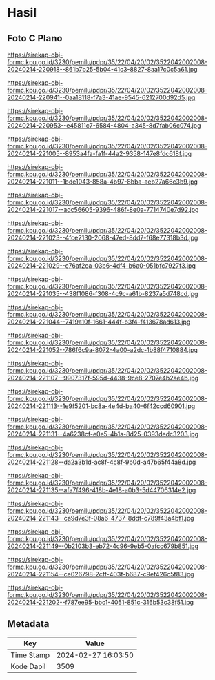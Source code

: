 # Hasil

## Foto C Plano

https://sirekap-obj-formc.kpu.go.id/3230/pemilu/pdpr/35/22/04/20/02/3522042002008-20240214-220918--861b7b25-5b04-41c3-8827-8aa17c0c5a61.jpg

https://sirekap-obj-formc.kpu.go.id/3230/pemilu/pdpr/35/22/04/20/02/3522042002008-20240214-220941--0aa18118-f7a3-41ae-9545-6212700d92d5.jpg

https://sirekap-obj-formc.kpu.go.id/3230/pemilu/pdpr/35/22/04/20/02/3522042002008-20240214-220953--e45811c7-6584-4804-a345-8d7fab06c074.jpg

https://sirekap-obj-formc.kpu.go.id/3230/pemilu/pdpr/35/22/04/20/02/3522042002008-20240214-221005--8953a4fa-fa1f-44a2-9358-147e8fdc618f.jpg

https://sirekap-obj-formc.kpu.go.id/3230/pemilu/pdpr/35/22/04/20/02/3522042002008-20240214-221011--1bde1043-858a-4b97-8bba-aeb27a66c3b9.jpg

https://sirekap-obj-formc.kpu.go.id/3230/pemilu/pdpr/35/22/04/20/02/3522042002008-20240214-221017--adc56605-9396-486f-8e0a-7714740e7d92.jpg

https://sirekap-obj-formc.kpu.go.id/3230/pemilu/pdpr/35/22/04/20/02/3522042002008-20240214-221023--4fce2130-2068-47ed-8dd7-f68e77318b3d.jpg

https://sirekap-obj-formc.kpu.go.id/3230/pemilu/pdpr/35/22/04/20/02/3522042002008-20240214-221029--c76af2ea-03b6-4df4-b6a0-051bfc7927f3.jpg

https://sirekap-obj-formc.kpu.go.id/3230/pemilu/pdpr/35/22/04/20/02/3522042002008-20240214-221035--438f1086-f308-4c9c-a61b-8237a5d748cd.jpg

https://sirekap-obj-formc.kpu.go.id/3230/pemilu/pdpr/35/22/04/20/02/3522042002008-20240214-221044--7419a10f-1661-444f-b3f4-f413678ad613.jpg

https://sirekap-obj-formc.kpu.go.id/3230/pemilu/pdpr/35/22/04/20/02/3522042002008-20240214-221052--786f6c9a-8072-4a00-a2dc-1b88f4710884.jpg

https://sirekap-obj-formc.kpu.go.id/3230/pemilu/pdpr/35/22/04/20/02/3522042002008-20240214-221107--9907317f-595d-4438-9ce8-2707e4b2ae4b.jpg

https://sirekap-obj-formc.kpu.go.id/3230/pemilu/pdpr/35/22/04/20/02/3522042002008-20240214-221113--1e9f5201-bc8a-4e4d-ba40-6f42ccd60901.jpg

https://sirekap-obj-formc.kpu.go.id/3230/pemilu/pdpr/35/22/04/20/02/3522042002008-20240214-221131--4a6238cf-e0e5-4b1a-8d25-0393dedc3203.jpg

https://sirekap-obj-formc.kpu.go.id/3230/pemilu/pdpr/35/22/04/20/02/3522042002008-20240214-221128--da2a3b1d-ac8f-4c8f-9b0d-a47b65f44a8d.jpg

https://sirekap-obj-formc.kpu.go.id/3230/pemilu/pdpr/35/22/04/20/02/3522042002008-20240214-221135--afa7f496-418b-4e18-a0b3-5d44706314e2.jpg

https://sirekap-obj-formc.kpu.go.id/3230/pemilu/pdpr/35/22/04/20/02/3522042002008-20240214-221143--ca9d7e3f-08a6-4737-8ddf-c789f43a4bf1.jpg

https://sirekap-obj-formc.kpu.go.id/3230/pemilu/pdpr/35/22/04/20/02/3522042002008-20240214-221149--0b2103b3-eb72-4c96-9eb5-0afcc679b851.jpg

https://sirekap-obj-formc.kpu.go.id/3230/pemilu/pdpr/35/22/04/20/02/3522042002008-20240214-221154--ce026798-2cff-403f-b687-c9ef426c5f83.jpg

https://sirekap-obj-formc.kpu.go.id/3230/pemilu/pdpr/35/22/04/20/02/3522042002008-20240214-221202--f787ee95-bbc1-4051-851c-316b53c38f51.jpg


## Metadata

| Key        | Value               |
| ---------- | ------------------- |
| Time Stamp | 2024-02-27 16:03:50 |
| Kode Dapil | 3509                |



